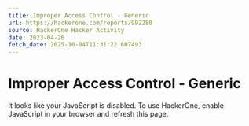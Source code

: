 ```yaml
---
title: Improper Access Control - Generic
url: https://hackerone.com/reports/992280
source: HackerOne Hacker Activity
date: 2023-04-26
fetch_date: 2025-10-04T11:31:22.607493
---
```


# Improper Access Control - Generic

It looks like your JavaScript is disabled. To use HackerOne, enable JavaScript in your browser and refresh this page.